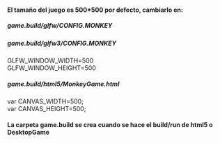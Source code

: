 #### El tamaño del juego es 500*500 por defecto, cambiarlo en:
##### game.build/glfw/CONFIG.MONKEY
##### game.build/glfw3/CONFIG.MONKEY

GLFW_WINDOW_WIDTH=500 </br>
GLFW_WINDOW_HEIGHT=500

##### game.build/html5/MonkeyGame.html

var CANVAS_WIDTH=500;</br>
var CANVAS_HEIGHT=500;

#### La carpeta game.build se crea cuando se hace el build/run de html5 o DesktopGame
